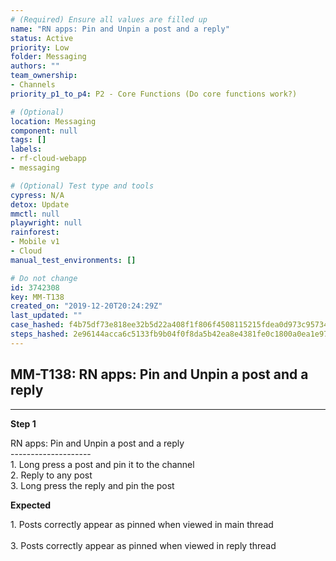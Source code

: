```yaml
---
# (Required) Ensure all values are filled up
name: "RN apps: Pin and Unpin a post and a reply"
status: Active
priority: Low
folder: Messaging
authors: ""
team_ownership: 
- Channels
priority_p1_to_p4: P2 - Core Functions (Do core functions work?)

# (Optional)
location: Messaging
component: null
tags: []
labels: 
- rf-cloud-webapp
- messaging

# (Optional) Test type and tools
cypress: N/A
detox: Update
mmctl: null
playwright: null
rainforest: 
- Mobile v1
- Cloud
manual_test_environments: []

# Do not change
id: 3742308
key: MM-T138
created_on: "2019-12-20T20:24:29Z"
last_updated: ""
case_hashed: f4b75df73e818ee32b5d22a408f1f806f4508115215fdea0d973c95734390059fa0b5428d1e8a4a41486d5d8828beb5d
steps_hashed: 2e96144acca6c5133fb9b04f0f8da5b42ea8e4381fe0c1800a0ea1e97e553325e3e67c7950bab03ae19e5067c6376b52
---
```


<!-- (Auto-generated) Based on frontmatter's "key" and "name" -->

## MM-T138: RN apps: Pin and Unpin a post and a reply

---

**Step 1**

RN apps: Pin and Unpin a post and a reply\
\--------------------\
1\. Long press a post and pin it to the channel\
2\. Reply to any post\
3\. Long press the reply and pin the post

**Expected**

1\. Posts correctly appear as pinned when viewed in main thread\
\
3\. Posts correctly appear as pinned when viewed in reply thread
